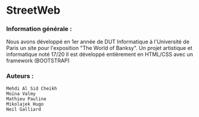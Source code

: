  # StreetWeb
 ### Information générale :
Nous avons développé en 1er année de DUT Informatique à l'Université de Paris un site pour l'exposition "The World of Banksy". Un projet artistique et informatique noté 17/20
Il est développé entièrement en HTML/CSS avec un framework (BOOTSTRAP)
### Auteurs :
```
Mehdi Al Sid Cheikh
Moïna Valmy
Mathieu Pauline
Mikolajek Hugo
Neil Galliard
